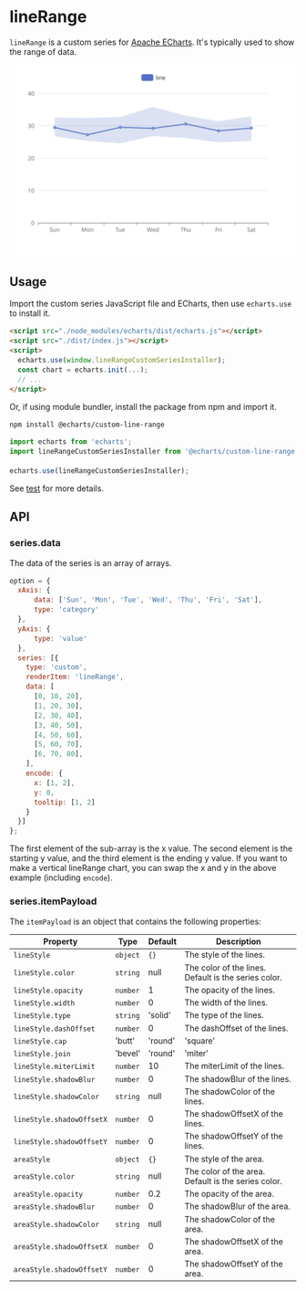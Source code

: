 # lineRange

`lineRange` is a custom series for [Apache ECharts](https://github.com/apache/echarts). It's typically used to show the range of data.

![lineRange](../../screenshots/lineRange.svg)

## Usage

Import the custom series JavaScript file and ECharts, then use `echarts.use` to install it.

```html
<script src="./node_modules/echarts/dist/echarts.js"></script>
<script src="./dist/index.js"></script>
<script>
  echarts.use(window.lineRangeCustomSeriesInstaller);
  const chart = echarts.init(...);
  // ...
</script>
```

Or, if using module bundler, install the package from npm and import it.

```bash
npm install @echarts/custom-line-range
```

```js
import echarts from 'echarts';
import lineRangeCustomSeriesInstaller from '@echarts/custom-line-range';

echarts.use(lineRangeCustomSeriesInstaller);
```

See [test](./test/index.html) for more details.

## API

### series.data

The data of the series is an array of arrays.

```js
option = {
  xAxis: {
      data: ['Sun', 'Mon', 'Tue', 'Wed', 'Thu', 'Fri', 'Sat'],
      type: 'category'
  },
  yAxis: {
      type: 'value'
  },
  series: [{
    type: 'custom',
    renderItem: 'lineRange',
    data: [
      [0, 10, 20],
      [1, 20, 30],
      [2, 30, 40],
      [3, 40, 50],
      [4, 50, 60],
      [5, 60, 70],
      [6, 70, 80],
    ],
    encode: {
      x: [1, 2],
      y: 0,
      tooltip: [1, 2]
    }
  }]
};
```

The first element of the sub-array is the x value. The second element is the starting y value, and the third element is the ending y value. If you want to make a vertical lineRange chart, you can swap the x and y in the above example (including `encode`).

### series.itemPayload

The `itemPayload` is an object that contains the following properties:

| Property | Type | Default | Description |
| -------- | ---- | ------- | ----------- |
| `lineStyle` | `object` | `{}` | The style of the lines. |
| `lineStyle.color` | `string` | null | The color of the lines. Default is the series color. |
| `lineStyle.opacity` | `number` | 1 | The opacity of the lines. |
| `lineStyle.width` | `number` | 0 | The width of the lines. |
| `lineStyle.type` | `string` | 'solid' | The type of the lines. |
| `lineStyle.dashOffset` | `number` | 0 | The dashOffset of the lines. |
| `lineStyle.cap` | 'butt' | 'round' | 'square' | 'butt' | The cap of the lines. |
| `lineStyle.join` | 'bevel' | 'round' | 'miter' | 'bevel' | The join of the lines. |
| `lineStyle.miterLimit` | `number` | 10 | The miterLimit of the lines. |
| `lineStyle.shadowBlur` | `number` | 0 | The shadowBlur of the lines. |
| `lineStyle.shadowColor` | `string` | null | The shadowColor of the lines. |
| `lineStyle.shadowOffsetX` | `number` | 0 | The shadowOffsetX of the lines. |
| `lineStyle.shadowOffsetY` | `number` | 0 | The shadowOffsetY of the lines. |
| `areaStyle` | `object` | `{}` | The style of the area. |
| `areaStyle.color` | `string` | null | The color of the area. Default is the series color. |
| `areaStyle.opacity` | `number` | 0.2 | The opacity of the area. |
| `areaStyle.shadowBlur` | `number` | 0 | The shadowBlur of the area. |
| `areaStyle.shadowColor` | `string` | null | The shadowColor of the area. |
| `areaStyle.shadowOffsetX` | `number` | 0 | The shadowOffsetX of the area. |
| `areaStyle.shadowOffsetY` | `number` | 0 | The shadowOffsetY of the area. |
